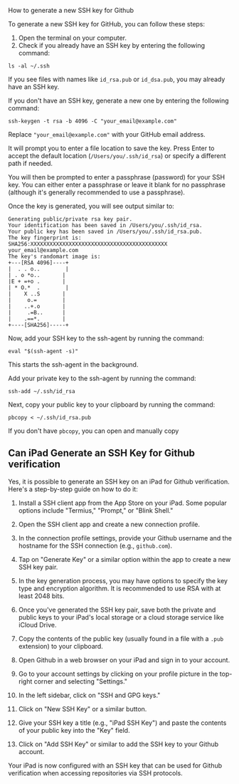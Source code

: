 How to generate a new SSH key for Github

To generate a new SSH key for GitHub, you can follow these steps:

1. Open the terminal on your computer.
2. Check if you already have an SSH key by entering the following command: 
```
ls -al ~/.ssh
```
 
 If you see files with names like `id_rsa.pub` or `id_dsa.pub`, you may already have an SSH key.
 
 If you don't have an SSH key, generate a new one by entering the following command: 
```
ssh-keygen -t rsa -b 4096 -C "your_email@example.com"
```
Replace `"your_email@example.com"` with your GitHub email address.

It will prompt you to enter a file location to save the key. Press Enter to accept the default location (`/Users/you/.ssh/id_rsa`) or specify a different path if needed.

You will then be prompted to enter a passphrase (password) for your SSH key. You can either enter a passphrase or leave it blank for no passphrase (although it's generally recommended to use a passphrase).

Once the key is generated, you will see output similar to: 
   ```
   Generating public/private rsa key pair.
   Your identification has been saved in /Users/you/.ssh/id_rsa.
   Your public key has been saved in /Users/you/.ssh/id_rsa.pub.
   The key fingerprint is:
   SHA256:XXXXXXXXXXXXXXXXXXXXXXXXXXXXXXXXXXXXXXXXXXX your_email@example.com
   The key's randomart image is:
   +---[RSA 4096]----+
   |  . . o..        |
   | . o *o..       |
   |E + =+o .       |
   | * O.*  .        |
   |    X ..S       |
   |     o.=        |
   |    ..+.o       |
   |     .=B..      |
   |    .==*.       |
   +----[SHA256]-----+
   ```

Now, add your SSH key to the ssh-agent by running the command: 
```
eval "$(ssh-agent -s)"
```
This starts the ssh-agent in the background.

Add your private key to the ssh-agent by running the command: 
```
ssh-add ~/.ssh/id_rsa
```

Next, copy your public key to your clipboard by running the command: 
```
pbcopy < ~/.ssh/id_rsa.pub
```

If you don't have `pbcopy`, you can open and manually copy

## Can iPad Generate an SSH Key for Github verification

Yes, it is possible to generate an SSH key on an iPad for Github verification. Here's a step-by-step guide on how to do it:

1. Install a SSH client app from the App Store on your iPad. Some popular options include "Termius," "Prompt," or "Blink Shell."

2. Open the SSH client app and create a new connection profile.

3. In the connection profile settings, provide your Github username and the hostname for the SSH connection (e.g., `github.com`).

4. Tap on "Generate Key" or a similar option within the app to create a new SSH key pair.

5. In the key generation process, you may have options to specify the key type and encryption algorithm. It is recommended to use RSA with at least 2048 bits.

6. Once you've generated the SSH key pair, save both the private and public keys to your iPad's local storage or a cloud storage service like iCloud Drive.

7. Copy the contents of the public key (usually found in a file with a `.pub` extension) to your clipboard.

8. Open Github in a web browser on your iPad and sign in to your account.

9. Go to your account settings by clicking on your profile picture in the top-right corner and selecting "Settings."

10. In the left sidebar, click on "SSH and GPG keys."

11. Click on "New SSH Key" or a similar button.

12. Give your SSH key a title (e.g., "iPad SSH Key") and paste the contents of your public key into the "Key" field.

13. Click on "Add SSH Key" or similar to add the SSH key to your Github account.

Your iPad is now configured with an SSH key that can be used for Github verification when accessing repositories via SSH protocols.